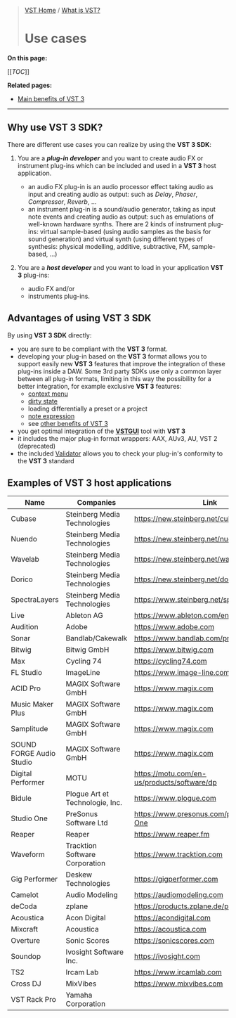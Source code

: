 >[VST Home](../index.md) / [What is VST?](../What+is+VST/Index.md)
>
># Use cases

**On this page:**

[[_TOC_]]

**Related pages:**

- [Main benefits of VST 3](../Main+benefits+of+VST+3/index.md)

---

## Why use VST 3 SDK?

There are different use cases you can realize by using the **VST 3 SDK**:

1. You are a ***plug-in developer*** and you want to create audio FX or instrument plug-ins which can be included and used in a **VST 3** host application.

   - an audio FX plug-in is an audio processor effect taking audio as input and creating audio as output: such as *Delay*, *Phaser*, *Compressor*, *Reverb*, …
   - an instrument plug-in is a sound/audio generator, taking as input note events and creating audio as output: such as emulations of well-known hardware synths. There are 2 kinds of instrument plug-ins: virtual sample-based (using audio samples as the basis for sound generation) and virtual synth (using different types of synthesis: physical modelling, additive, subtractive, FM, sample-based, …)

2. You are a ***host developer*** and you want to load in your application **VST 3** plug-ins:

    - audio FX and/or
    - instruments plug-ins.

## Advantages of using VST 3 SDK

By using **VST 3 SDK** directly:

- you are sure to be compliant with the **VST 3** format.
- developing your plug-in based on the **VST 3** format allows you to support easily new **VST 3** features that improve the integration of these plug-ins inside a DAW. Some 3rd party SDKs use only a common layer between all plug-in formats, limiting in this way the possibility for a better integration, for example exclusive **VST 3** features:
  - [context menu](../Technical+Documentation/Change+History/3.5.0/IComponentHandler3.md)
  - [dirty state](../Technical+Documentation/Change+History/3.1.0/IComponentHandler2.md)
  - loading differentially a preset or a project
  - [note expression](../Technical+Documentation/Change+History/3.5.0/INoteExpressionController.md)
  - see [other benefits of VST 3](../Main+benefits+of+VST+3/Index.md)
- you get optimal integration of the **[VSTGUI](../What+is+the+VST+3+SDK/VSTGUI.md)** tool with **VST 3**
- it includes the major plug-in format wrappers: AAX, AUv3, AU, VST 2 (deprecated)
- the included [Validator](../What+is+the+VST+3+SDK/Index.md#validator-command-line) allows you to check your plug-in's conformity to the **VST 3** standard

## Examples of VST 3 host applications

| **Name**                | **Companies**                   | **Link**                                      |
| ----------------------- | ------------------------------- | --------------------------------------------- |
| Cubase                  | Steinberg Media Technologies    | <https://new.steinberg.net/cubase>            |
| Nuendo                  | Steinberg Media Technologies	  | <https://new.steinberg.net/nuendo>            |
| Wavelab                 | Steinberg Media Technologies    | <https://new.steinberg.net/wavelab>           |
| Dorico                  | Steinberg Media Technologies    | <https://new.steinberg.net/dorico>            |
| SpectraLayers           | Steinberg Media Technologies    | <https://www.steinberg.net/spectralayers>     |
| Live                    | Ableton AG                      | <https://www.ableton.com/en/live>             |
| Audition                | Adobe                        	  | <https://www.adobe.com>                       |
| Sonar                   | Bandlab/Cakewalk                | <https://www.bandlab.com/products/cakewalk>   |
| Bitwig                  | Bitwig GmbH                     | <https://www.bitwig.com>                      |
| Max                     | Cycling 74                      | <https://cycling74.com>                       |
| FL Studio	              | ImageLine                       | <https://www.image-line.com>                  |
| ACID Pro                | MAGIX Software GmbH             | <https://www.magix.com>                       |
| Music Maker Plus        | MAGIX Software GmbH             | <https://www.magix.com>                       |
| Samplitude              | MAGIX Software GmbH             | <https://www.magix.com>                       |
| SOUND FORGE Audio Studio| MAGIX Software GmbH             | <https://www.magix.com>                       |
| Digital Performer	      | MOTU                            | <https://motu.com/en-us/products/software/dp> |
| Bidule                  | Plogue Art et Technologie, Inc. | <https://www.plogue.com>                      |
| Studio One              | PreSonus Software Ltd           | <https://www.presonus.com/products/Studio-One>|
| Reaper                  | Reaper                          | <https://www.reaper.fm>                       |
| Waveform                | Tracktion Software Corporation  | <https://www.tracktion.com>                   |
| Gig Performer           | Deskew Technologies             | <https://gigperformer.com>                    |
| Camelot                 | Audio Modeling                  | <https://audiomodeling.com>                   |
| deCoda                  | zplane                          | <https://products.zplane.de/products/decoda>  |
| Acoustica	              | Acon Digital                    | <https://acondigital.com>                     |
| Mixcraft                | Acoustica                       | <https://acoustica.com>                       |
| Overture                | Sonic Scores                    | <https://sonicscores.com>                     |
| Soundop                 | Ivosight Software Inc.          | <https://ivosight.com>                        |
| TS2                     | Ircam Lab                       | <https://www.ircamlab.com>                    |
| Cross DJ                | MixVibes                        | <https://www.mixvibes.com>                    |
| VST Rack Pro            | Yamaha Corporation              |                                               |
